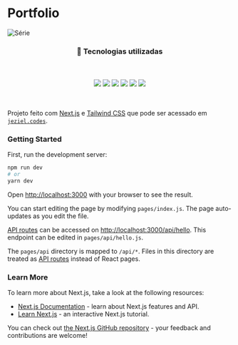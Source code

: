 # Portfolio

![Série](https://img.shields.io/badge/Jeziel%20Almeida-Portfolio-blue)

<h3 align="center">
🚀 Tecnologias utilizadas
<p>&nbsp;</p>
<img src="https://img.shields.io/badge/nodejs-%236DB33F.svg?style=for-the-badge&logo=node.js&logoColor=white"/>
<img src="https://img.shields.io/badge/javascript-%23323330.svg?style=for-the-badge&logo=javascript&logoColor=%23F7DF1E">
<img src="https://img.shields.io/badge/next.js-black.svg?style=for-the-badge&logo=next.js&logoColor=white">
<img src="https://img.shields.io/badge/tailwindcss-blue.svg?style=for-the-badge&logo=tailwindcss&logoColor=white">
<img src="https://img.shields.io/badge/vercel-white.svg?style=for-the-badge&logo=vercel&logoColor=black"/>
<img src="https://img.shields.io/badge/git-%23F05033.svg?style=for-the-badge&logo=git&logoColor=white"/>
</h3>

<p>&nbsp;</p>

Projeto feito com [Next.js](https://nextjs.org/) e [Tailwind CSS](https://tailwindcss.com/) que pode ser acessado em [`jeziel.codes`](https://jeziel.codes).

### Getting Started

First, run the development server:

```bash
npm run dev
# or
yarn dev
```

Open [http://localhost:3000](http://localhost:3000) with your browser to see the result.

You can start editing the page by modifying `pages/index.js`. The page auto-updates as you edit the file.

[API routes](https://nextjs.org/docs/api-routes/introduction) can be accessed on [http://localhost:3000/api/hello](http://localhost:3000/api/hello). This endpoint can be edited in `pages/api/hello.js`.

The `pages/api` directory is mapped to `/api/*`. Files in this directory are treated as [API routes](https://nextjs.org/docs/api-routes/introduction) instead of React pages.

### Learn More

To learn more about Next.js, take a look at the following resources:

- [Next.js Documentation](https://nextjs.org/docs) - learn about Next.js features and API.
- [Learn Next.js](https://nextjs.org/learn) - an interactive Next.js tutorial.

You can check out [the Next.js GitHub repository](https://github.com/vercel/next.js/) - your feedback and contributions are welcome!
